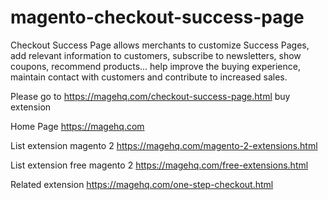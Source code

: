# magento-checkout-success-page
Checkout Success Page allows merchants to customize Success Pages, add relevant information to customers, subscribe to newsletters, show coupons, recommend products... help improve the buying experience, maintain contact with customers and contribute to increased sales.

Please go to https://magehq.com/checkout-success-page.html buy extension

Home Page https://magehq.com

List extension magento 2 https://magehq.com/magento-2-extensions.html

List extension free magento 2 https://magehq.com/free-extensions.html

Related extension https://magehq.com/one-step-checkout.html
